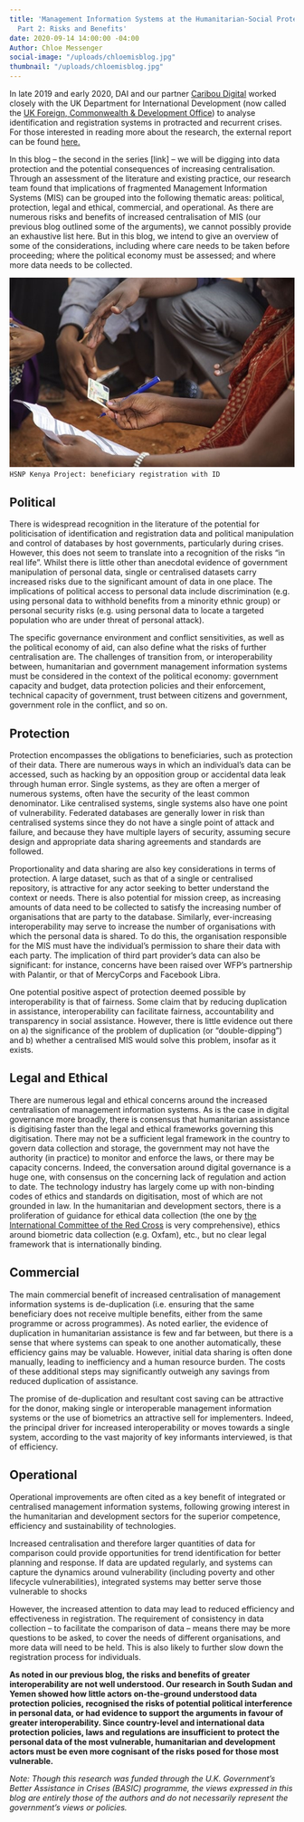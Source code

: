 ```yaml
---
title: 'Management Information Systems at the Humanitarian-Social Protection Nexus,
  Part 2: Risks and Benefits'
date: 2020-09-14 14:00:00 -04:00
Author: Chloe Messenger
social-image: "/uploads/chloemisblog.jpg"
thumbnail: "/uploads/chloemisblog.jpg"
---
```


In late 2019 and early 2020, DAI and our partner [Caribou Digital](https://www.cariboudigital.net/) worked closely with the UK Department for International Development (now called the [UK Foreign, Commonwealth & Development Office](https://www.gov.uk/government/organisations/foreign-commonwealth-development-office)) to analyse identification and registration systems in protracted and recurrent crises. For those interested in reading more about the research, the external report can be found [here.](https://www.dai.com/uploads/bsic-MIS-2020.pdf)

In this blog – the second in the series \[link\] – we will be digging into data protection and the potential consequences of increasing centralisation. Through an assessment of the literature and existing practice, our research team found that implications of fragmented Management Information Systems (MIS) can be grouped into the following thematic areas: political, protection, legal and ethical, commercial, and operational. As there are numerous risks and benefits of increased centralisation of MIS (our previous blog outlined some of the arguments), we cannot possibly provide an exhaustive list here. But in this blog, we intend to give an overview of some of the considerations, including where care needs to be taken before proceeding; where the political economy must be assessed; and where more data needs to be collected.

<!--more-->
![chloemisblog.jpg](/uploads/chloemisblog.jpg)`HSNP Kenya Project: beneficiary registration with ID`

## **Political**

There is widespread recognition in the literature of the potential for politicisation of identification and registration data and political manipulation and control of databases by host governments, particularly during crises. However, this does not seem to translate into a recognition of the risks “in real life”. Whilst there is little other than anecdotal evidence of government manipulation of personal data, single or centralised datasets carry increased risks due to the significant amount of data in one place. The implications of political access to personal data include discrimination (e.g. using personal data to withhold benefits from a minority ethnic group) or personal security risks (e.g. using personal data to locate a targeted population who are under threat of personal attack).

The specific governance environment and conflict sensitivities, as well as the political economy of aid, can also define what the risks of further centralisation are. The challenges of transition from, or interoperability between, humanitarian and government management information systems must be considered in the context of the political economy: government capacity and budget, data protection policies and their enforcement, technical capacity of government, trust between citizens and government, government role in the conflict, and so on.

## Protection

Protection encompasses the obligations to beneficiaries, such as protection of their data. There are numerous ways in which an individual’s data can be accessed, such as hacking by an opposition group or accidental data leak through human error. Single systems, as they are often a merger of numerous systems, often have the security of the least common denominator. Like centralised systems, single systems also have one point of vulnerability. Federated databases are generally lower in risk than centralised systems since they do not have a single point of attack and failure, and because they have multiple layers of security, assuming secure design and appropriate data sharing agreements and standards are followed.

Proportionality and data sharing are also key considerations in terms of protection. A large dataset, such as that of a single or centralised repository, is attractive for any actor seeking to better understand the context or needs. There is also potential for mission creep, as increasing amounts of data need to be collected to satisfy the increasing number of organisations that are party to the database. Similarly, ever-increasing interoperability may serve to increase the number of organisations with which the personal data is shared. To do this, the organisation responsible for the MIS must have the individual’s permission to share their data with each party. The implication of third part provider’s data can also be significant: for instance, concerns have been raised over WFP’s partnership with Palantir, or that of MercyCorps and Facebook Libra.

One potential positive aspect of protection deemed possible by interoperability is that of fairness. Some claim that by reducing duplication in assistance, interoperability can facilitate fairness, accountability and transparency in social assistance. However, there is little evidence out there on a) the significance of the problem of duplication (or “double-dipping”) and b) whether a centralised MIS would solve this problem, insofar as it exists.

## Legal and Ethical

There are numerous legal and ethical concerns around the increased centralisation of management information systems. As is the case in digital governance more broadly, there is consensus that humanitarian assistance is digitising faster than the legal and ethical frameworks governing this digitisation. There may not be a sufficient legal framework in the country to govern data collection and storage, the government may not have the authority (in practice) to monitor and enforce the laws, or there may be capacity concerns. Indeed, the conversation around digital governance is a huge one, with consensus on the concerning lack of regulation and action to date. The technology industry has largely come up with non-binding codes of ethics and standards on digitisation, most of which are not grounded in law. In the humanitarian and development sectors, there is a proliferation of guidance for ethical data collection (the one by [the International Committee of the Red Cross](https://www.icrc.org/en/data-protection-humanitarian-action-handbook) is very comprehensive), ethics around biometric data collection (e.g. Oxfam), etc., but no clear legal framework that is internationally binding.

## Commercial 

The main commercial benefit of increased centralisation of management information systems is de-duplication (i.e. ensuring that the same beneficiary does not receive multiple benefits, either from the same programme or across programmes). As noted earlier, the evidence of duplication in humanitarian assistance is few and far between, but there is a sense that where systems can speak to one another automatically, these efficiency gains may be valuable. However, initial data sharing is often done manually, leading to inefficiency and a human resource burden. The costs of these additional steps may significantly outweigh any savings from reduced duplication of assistance.

The promise of de-duplication and resultant cost saving can be attractive for the donor, making single or interoperable management information systems or the use of biometrics an attractive sell for implementers. Indeed, the principal driver for increased interoperability or moves towards a single system, according to the vast majority of key informants interviewed, is that of efficiency.

## Operational

Operational improvements are often cited as a key benefit of integrated or centralised management information systems, following growing interest in the humanitarian and development sectors for the superior competence, efficiency and sustainability of technologies.

Increased centralisation and therefore larger quantities of data for comparison could provide opportunities for trend identification for better planning and response. If data are updated regularly, and systems can capture the dynamics around vulnerability (including poverty and other lifecycle vulnerabilities), integrated systems may better serve those vulnerable to shocks

However, the increased attention to data may lead to reduced efficiency and effectiveness in registration. The requirement of consistency in data collection – to facilitate the comparison of data – means there may be more questions to be asked, to cover the needs of different organisations, and more data will need to be held. This is also likely to further slow down the registration process for individuals.

**As noted in our previous blog, the risks and benefits of greater interoperability are not well understood. Our research in South Sudan and Yemen showed how little actors on-the-ground understood data protection policies, recognised the risks of potential political interference in personal data, or had evidence to support the arguments in favour of greater interoperability. Since country-level and international data protection policies, laws and regulations are insufficient to protect the personal data of the most vulnerable, humanitarian and development actors must be even more cognisant of the risks posed for those most vulnerable.**

*Note: Though this research was funded through the U.K. Government’s Better Assistance in Crises (BASIC) programme, the views expressed in this blog are entirely those of the authors and do not necessarily represent the government’s views or policies.*